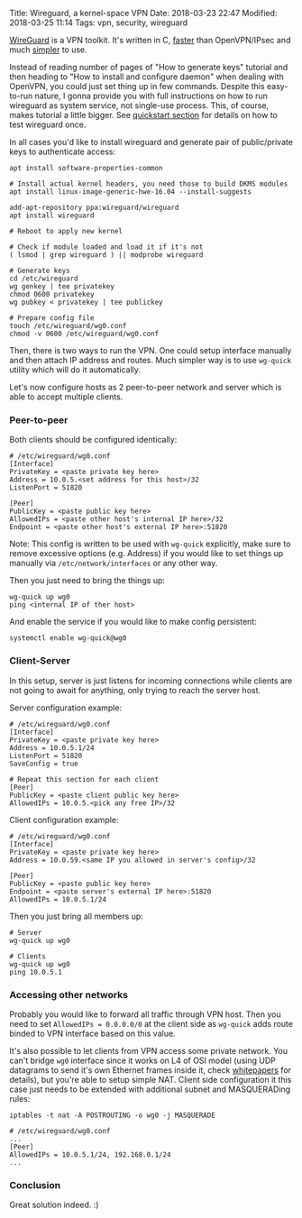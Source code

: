 Title: Wireguard, a kernel-space VPN
Date: 2018-03-23 22:47
Modified: 2018-03-25 11:14
Tags: vpn, security, wireguard

[WireGuard](https://www.wireguard.com/) is a VPN toolkit. It's written in C, [faster](https://www.wireguard.com/performance/) than OpenVPN/IPsec and much [simpler](https://www.wireguard.com/quickstart/) to use.

Instead of reading number of pages of "How to generate keys" tutorial and then heading to "How to install and configure daemon" when dealing with OpenVPN, you could just set thing up in few commands. Despite this easy-to-run nature, I gonna provide you with full instructions on how to run wireguard as system service, not single-use process. This, of course, makes tutorial a little bigger. See [quickstart section](https://www.wireguard.com/quickstart/) for details on how to test wireguard once.

In all cases you'd like to install wireguard and generate pair of public/private keys to authenticate access:

```
apt install software-properties-common

# Install actual kernel headers, you need those to build DKMS modules
apt install linux-image-generic-hwe-16.04 --install-suggests

add-apt-repository ppa:wireguard/wireguard
apt install wireguard

# Reboot to apply new kernel

# Check if module loaded and load it if it's not
( lsmod | grep wireguard ) || modprobe wireguard

# Generate keys
cd /etc/wireguard
wg genkey | tee privatekey
chmod 0600 privatekey
wg pubkey < privatekey | tee publickey

# Prepare config file
touch /etc/wireguard/wg0.conf
chmod -v 0600 /etc/wireguard/wg0.conf
```

Then, there is two ways to run the VPN. One could setup interface manually and then attach IP address and routes. Much simpler way is to use `wg-quick` utility which will do it automatically.

Let's now configure hosts as 2 peer-to-peer network and server which is able to accept multiple clients.

### Peer-to-peer

Both clients should be configured identically:

```
# /etc/wireguard/wg0.conf
[Interface]
PrivateKey = <paste private key here>
Address = 10.0.5.<set address for this host>/32
ListenPort = 51820

[Peer]
PublicKey = <paste public key here>
AllowedIPs = <paste other host's internal IP here>/32
Endpoint = <paste other host's external IP here>:51820
```

Note: This config is written to be used with `wg-quick` explicitly, make sure to remove excessive options (e.g. Address) if you would like to set things up manually via `/etc/network/interfaces` or any other way.

Then you just need to bring the things up:

```
wg-quick up wg0
ping <internal IP of ther host>
```

And enable the service if you would like to make config persistent:

```
systemctl enable wg-quick@wg0
```

### Client-Server

In this setup, server is just listens for incoming connections while clients are not going to await for anything, only trying to reach the server host.

Server configuration example:

```
# /etc/wireguard/wg0.conf
[Interface]
PrivateKey = <paste private key here>
Address = 10.0.5.1/24
ListenPort = 51820
SaveConfig = true

# Repeat this section for each client
[Peer]
PublicKey = <paste client public key here>
AllowedIPs = 10.0.5.<pick any free IP>/32
```

Client configuration example:

```
# /etc/wireguard/wg0.conf
[Interface]
PrivateKey = <paste private key here>
Address = 10.0.59.<same IP you allowed in server's config>/32

[Peer]
PublicKey = <paste public key here>
Endpoint = <paste server's external IP here>:51820
AllowedIPs = 10.0.5.1/24
```

Then you just bring all members up:

```
# Server
wg-quick up wg0

# Clients
wg-quick up wg0
ping 10.0.5.1
```

### Accessing other networks

Probably you would like to forward all traffic through VPN host. Then you need to set `AllowedIPs = 0.0.0.0/0` at the client side as `wg-quick` adds route binded to VPN interface based on this value.

It's also possible to let clients from VPN access some private network. You can't bridge `wg0` interface since it works on L4 of OSI model (using UDP datagrams to send it's own Ethernet frames inside it, check [whitepapers](https://www.wireguard.com/papers/wireguard.pdf) for details), but you're able to setup simple NAT. Client side configuration it this case just needs to be extended with additional subnet and MASQUERADing rules:

```
iptables -t nat -A POSTROUTING -o wg0 -j MASQUERADE

# /etc/wireguard/wg0.conf
...
[Peer]
AllowedIPs = 10.0.5.1/24, 192.168.0.1/24
...
```

### Conclusion

Great solution indeed. :)
